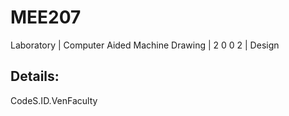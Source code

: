 # MEE207
Laboratory | Computer Aided Machine Drawing | 2 0 0 2 | Design

## Details:
<table>
  <tr>
    <tr>Code</tr>
    <tr>S.ID.</tr>
    <tr>Ven</tr>
    <tr>Faculty</tr>
  </tr>
</table>
